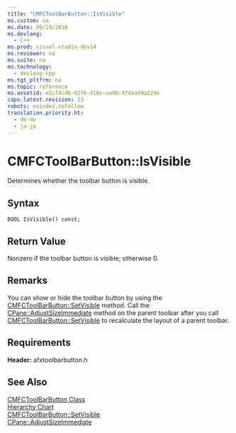 ```yaml
---
title: "CMFCToolBarButton::IsVisible"
ms.custom: na
ms.date: 09/19/2016
ms.devlang: 
  - C++
ms.prod: visual-studio-dev14
ms.reviewer: na
ms.suite: na
ms.technology: 
  - devlang-cpp
ms.tgt_pltfrm: na
ms.topic: reference
ms.assetid: e2cf4c4b-02f6-41bc-aa86-974ea99a229e
caps.latest.revision: 13
robots: noindex,nofollow
translation.priority.ht: 
  - de-de
  - ja-jp
---
```

# CMFCToolBarButton::IsVisible
Determines whether the toolbar button is visible.  
  
## Syntax  
  
```  
BOOL IsVisible() const;  
```  
  
## Return Value  
 Nonzero if the toolbar button is visible; otherwise 0.  
  
## Remarks  
 You can show or hide the toolbar button by using the [CMFCToolBarButton::SetVisible](../vs140/CMFCToolBarButton--SetVisible.md) method. Call the [CPane::AdjustSizeImmediate](../vs140/CPane--AdjustSizeImmediate.md) method on the parent toolbar after you call [CMFCToolBarButton::SetVisible](../vs140/CMFCToolBarButton--SetVisible.md) to recalculate the layout of a parent toolbar.  
  
## Requirements  
 **Header:** afxtoolbarbutton.h  
  
## See Also  
 [CMFCToolBarButton Class](../vs140/CMFCToolBarButton-Class.md)   
 [Hierarchy Chart](../vs140/Hierarchy-Chart.md)   
 [CMFCToolBarButton::SetVisible](../vs140/CMFCToolBarButton--SetVisible.md)   
 [CPane::AdjustSizeImmediate](../vs140/CPane--AdjustSizeImmediate.md)